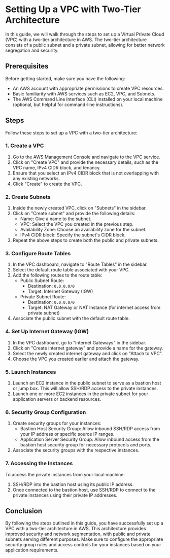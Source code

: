 # Setting Up a VPC with Two-Tier Architecture

In this guide, we will walk through the steps to set up a Virtual Private Cloud (VPC) with a two-tier architecture in AWS. The two-tier architecture consists of a public subnet and a private subnet, allowing for better network segregation and security.

## Prerequisites

Before getting started, make sure you have the following:

- An AWS account with appropriate permissions to create VPC resources.
- Basic familiarity with AWS services such as EC2, VPC, and Subnets.
- The AWS Command Line Interface (CLI) installed on your local machine (optional, but helpful for command-line instructions).

## Steps

Follow these steps to set up a VPC with a two-tier architecture:

### 1. Create a VPC

1. Go to the AWS Management Console and navigate to the VPC service.
2. Click on "Create VPC" and provide the necessary details, such as the VPC name, IPv4 CIDR block, and tenancy.
3. Ensure that you select an IPv4 CIDR block that is not overlapping with any existing networks.
4. Click "Create" to create the VPC.

### 2. Create Subnets

1. Inside the newly created VPC, click on "Subnets" in the sidebar.
2. Click on "Create subnet" and provide the following details:
   - Name: Give a name to the subnet.
   - VPC: Select the VPC you created in the previous step.
   - Availability Zone: Choose an availability zone for the subnet.
   - IPv4 CIDR block: Specify the subnet's CIDR block.
3. Repeat the above steps to create both the public and private subnets.

### 3. Configure Route Tables

1. In the VPC dashboard, navigate to "Route Tables" in the sidebar.
2. Select the default route table associated with your VPC.
3. Add the following routes to the route table:
   - Public Subnet Route:
     - Destination: `0.0.0.0/0`
     - Target: Internet Gateway (IGW)
   - Private Subnet Route:
     - Destination: `0.0.0.0/0`
     - Target: NAT Gateway or NAT Instance (for internet access from private subnet)
4. Associate the public subnet with the default route table.

### 4. Set Up Internet Gateway (IGW)

1. In the VPC dashboard, go to "Internet Gateways" in the sidebar.
2. Click on "Create internet gateway" and provide a name for the gateway.
3. Select the newly created internet gateway and click on "Attach to VPC".
4. Choose the VPC you created earlier and attach the gateway.

### 5. Launch Instances

1. Launch an EC2 instance in the public subnet to serve as a bastion host or jump box. This will allow SSH/RDP access to the private instances.
2. Launch one or more EC2 instances in the private subnet for your application servers or backend resources.

### 6. Security Group Configuration

1. Create security groups for your instances:
   - Bastion Host Security Group: Allow inbound SSH/RDP access from your IP address or specific source IP ranges.
   - Application Server Security Group: Allow inbound access from the bastion host security group for necessary protocols and ports.
2. Associate the security groups with the respective instances.

### 7. Accessing the Instances

To access the private instances from your local machine:

1. SSH/RDP into the bastion host using its public IP address.
2. Once connected to the bastion host, use SSH/RDP to connect to the private instances using their private IP addresses.

## Conclusion

By following the steps outlined in this guide, you have successfully set up a VPC with a two-tier architecture in AWS. This architecture provides improved security and network segmentation, with public and private subnets serving different purposes. Make sure to configure the appropriate security group rules and access controls for your instances based on your application requirements.
